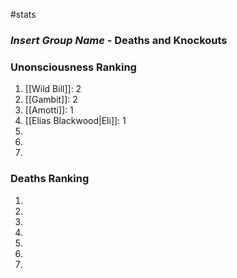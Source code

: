 #stats 
### *Insert Group Name* - Deaths and Knockouts


### Unonsciousness Ranking

1. [[Wild Bill]]: 2
2. [[Gambit]]: 2
3. [[Amotti]]: 1
4. [[Elias Blackwood|Eli]]: 1
5. 
6. 
7. 

### Deaths Ranking

1. 
2. 
3. 
4. 
5. 
6. 
7. 